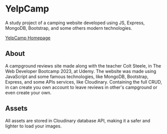 # YelpCamp

A study project of a camping website developed using JS, Express, MongoDB, Bootstrap, and some others modern technologies.

[YelpCamp Homepage](https://drive.google.com/file/d/14mzIY3BtHg5Oo6c6lTr5Iurc5lTAomaV/view?usp=sharing)

## About

A campground reviews site made along with the teacher Colt Steele, in The Web Developer Bootcamp 2023, at Udemy. The website
was made using JavaScript and some famous technologies, like MongoDB, Bootstrap, Express, and some APIs services, like Cloudinary.
Containing the full CRUD, in can create you own account to leave reviews in other's campground or even create your own.

## Assets

All assets are stored in Cloudinary database API, making it a safer and lighter to load your images.

